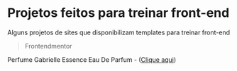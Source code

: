 # Projetos feitos para treinar front-end

Alguns projetos de sites que disponibilizam templates para treinar front-end

> Frontendmentor

Perfume Gabrielle Essence Eau De Parfum - ([Clique aqui](https://deivisondelmiro.github.io/projetos-para-treino/frontendmentor/iniciante/01-product-preview-card-component/index.html))